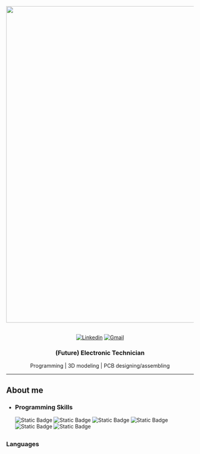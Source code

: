 <div id="header" align="center">
  <img src="https://github.com/RodrigoSturm14/RodrigoSturm14/assets/105557226/7179caaf-a2b4-4544-b01d-87013a7397f5" width="850"/> 
  <br>
  <br>
  
</div>

<div id="social-contacts" align="center">
  
  [![Linkedin](https://img.shields.io/badge/LinkedIn-0077B5?style=for-the-badge&logo=linkedin&logoColor=white)](https://www.linkedin.com/in/rodrigo-sturm/)
  [![Gmail](https://img.shields.io/badge/Gmail-D14836?style=for-the-badge&logo=gmail&logoColor=white)](https://mail.google.com/mail/u/0/#inbox)
  
</div>

<div align="center"> 
  <h3>
    (Future) Electronic Technician 
  </h3>

  <p>
    Programming | 3D modeling | PCB designing/assembling
  </p>
</div>

***

## About me
* ### Programming Skills
  <div id="badges">
    <img alt="Static Badge" src="https://img.shields.io/badge/C%20-blue">
    <img alt="Static Badge" src="https://img.shields.io/badge/C%2B%2B-red">
    <img alt="Static Badge" src="https://img.shields.io/badge/ARDUINO-turquoise">
    <img alt="Static Badge" src="https://img.shields.io/badge/HTML-orange">
    <img alt="Static Badge" src="https://img.shields.io/badge/CSS-blue">
    <img alt="Static Badge" src="https://img.shields.io/badge/JavaScript-yellow">
  </div>
  
## 
### Languages



<!--
* ### Future Electronic Technician ⚡
* ### Programmer 💻
* ### Hardware Developer 🤖

**RodrigoSturm14/RodrigoSturm14** is a ✨ _special_ ✨ repository because its `README.md` (this file) appears on your GitHub profile.

Here are some ideas to get you started:

- 🔭 I’m currently working on ...
- 🌱 I’m currently learning ...
- 👯 I’m looking to collaborate on ...
- 🤔 I’m looking for help with ...
- 💬 Ask me about ...
- 📫 How to reach me: ...
- 😄 Pronouns: ...
- ⚡ Fun fact: ...
-->
